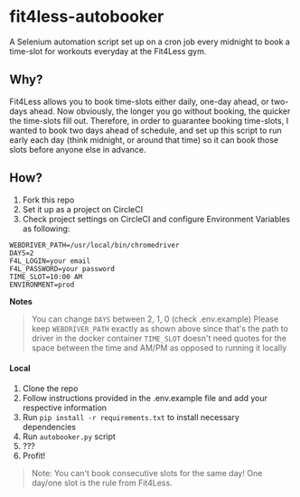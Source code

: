 # fit4less-autobooker

A Selenium automation script set up on a cron job every midnight to book a time-slot for workouts everyday at the Fit4Less gym.  

## Why?

Fit4Less allows you to book time-slots either daily, one-day ahead, or two-days ahead. Now obviously, the longer you go without booking, the quicker the time-slots fill out. Therefore, in order to guarantee booking time-slots, I wanted to book two days ahead of schedule, and set up this script to run early each day (think midnight, or around that time) so it can book those slots before anyone else in advance.

## How?

1. Fork this repo
2. Set it up as a project on CircleCI
3. Check project settings on CircleCI and configure Environment Variables as following:
```shell script
WEBDRIVER_PATH=/usr/local/bin/chromedriver
DAYS=2
F4L_LOGIN=your email
F4L_PASSWORD=your password
TIME_SLOT=10:00 AM
ENVIRONMENT=prod
```
**Notes** 
> You can change `DAYS` between 2, 1, 0 (check .env.example)
> Please keep `WEBDRIVER_PATH` exactly as shown above since that's the path to driver in the docker container
> `TIME_SLOT` doesn't need quotes for the space between the time and AM/PM as opposed to running it locally



#### Local

1. Clone the repo
2. Follow instructions provided in the .env.example file and add your respective information
3. Run `pip install -r requirements.txt` to install necessary dependencies
3. Run `autobooker.py` script
4. ???
5. Profit!

> Note: You can't book consecutive slots for the same day! One day/one slot is the rule from Fit4Less.
